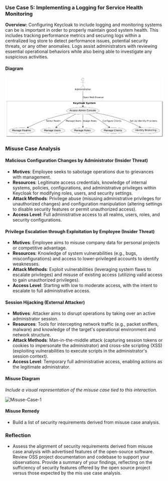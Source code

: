 ### Use Case 5: Implementing a Logging for Service Health Monitoring
**Overview:** Configuring Keycloak to include logging and monitoring systems can be is important in order to properly maintain good system health. This includes tracking performance metrics and securing logs within a centralized log store to detect performance issues, potential security threats, or any other anomalies. Logs assist administrators with reviewing essential operational behaviors while also being able to investigate any suspicious activities.

#### Diagram 
![Access Admin Console](/Software_Security_Requirements/web_console/Access_Admin_Console00.png)

### **Misuse Case Analysis**
#### Malicious Configuration Changes by Administrator (Insider Threat)
- **Motives**: Employee seeks to sabotage operations due to grievances with management.
- **Resources**: Legitimate access credentials, knowledge of internal systems, policies, configurations, and administrative privileges within Keycloak for modifying roles, users, and security settings.
- **Attack Methods**: Privilege abuse (misusing administrative privileges for unauthorized changes) and configuration manipulation (altering settings to disable security features or permit unauthorized access).
- **Access Level**: Full administrative access to all realms, users, roles, and security configurations.

#### Privilege Escalation through Exploitation by Employee (Insider Threat)
- **Motives**: Employee aims to misuse company data for personal projects or competitive advantage.
- **Resources**: Knowledge of system vulnerabilities (e.g., bugs, misconfigurations) and access to lower-privileged accounts to identify weaknesses.
- **Attack Methods**: Exploit vulnerabilities (leveraging system flaws to escalate privileges) and misuse of existing access (utilizing valid access to gain unauthorized privileges).
- **Access Level**: Starting with low to moderate access, with the intent to escalate to full administrative access.

#### Session Hijacking (External Attacker)
- **Motives**: Attacker aims to disrupt operations by taking over an active administrator session.
- **Resources**: Tools for intercepting network traffic (e.g., packet sniffers, malware) and knowledge of the target's operational environment and network structure.
- **Attack Methods**: Man-in-the-middle attack (capturing session tokens or cookies to impersonate the administrator) and cross-site scripting (XSS) (exploiting vulnerabilities to execute scripts in the administrator's session context).
- **Access Level**: Temporary full administrative access, enabling actions as the legitimate administrator.


#### Misuse Diagram
*Include a visual representation of the misuse case tied to this interaction.*  

![Misuse-Case-1](https://placehold.co/400x200/EEE/31343C)  

#### Misuse Remedy
- Build a list of security requirements derived from misuse case analysis. 

### Reflection
- Assess the alignment of security requirements derived from misuse case analysis with advertised features of the open-source software. Review OSS project documentation and codebase to support your observations. Provide a summary of your findings, reflecting on the sufficiency of security features offered by the open source project versus those expected by the mis use case analysis.
